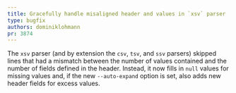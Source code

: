 ```yaml
---
title: Gracefully handle misaligned header and values in `xsv` parser
type: bugfix
authors: dominiklohmann
pr: 3874
---
```


The `xsv` parser (and by extension the `csv`, `tsv`, and `ssv` parsers) skipped
 lines that had a mismatch between the number of values contained and the number
 of fields defined in the header. Instead, it now fills in `null` values for
 missing values and, if the new `--auto-expand` option is set, also adds new
 header fields for excess values.
